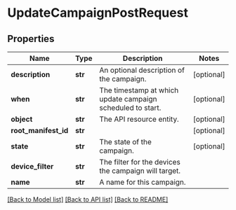 # UpdateCampaignPostRequest

## Properties
Name | Type | Description | Notes
------------ | ------------- | ------------- | -------------
**description** | **str** | An optional description of the campaign. | [optional] 
**when** | **str** | The timestamp at which update campaign scheduled to start. | [optional] 
**object** | **str** | The API resource entity. | [optional] 
**root_manifest_id** | **str** |  | [optional] 
**state** | **str** | The state of the campaign. | [optional] 
**device_filter** | **str** | The filter for the devices the campaign will target. | 
**name** | **str** | A name for this campaign. | 

[[Back to Model list]](../README.md#documentation-for-models) [[Back to API list]](../README.md#documentation-for-api-endpoints) [[Back to README]](../README.md)


